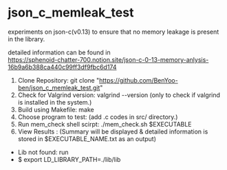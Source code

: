 # json_c_memleak_test
experiments on json-c(v0.13) to ensure that no memory leakage is present in the library.  

detailed information can be found in  
https://sphenoid-chatter-700.notion.site/json-c-0-13-memory-anlysis-16b9a6b388ca440c99ff3df9fbc6d174   
  
1. Clone Repository: git clone "https://github.com/BenYoo-ben/json_c_memleak_test.git"  
2. Check for Valgrind version: valgrind --version (only to check if valgrind is installed in the system.)  
3. Build using Makefile: make  
4. Choose program to test: (add .c codes in src/ directory.)  
5. Run mem_check shell scirpt: ./mem_check.sh $EXECUTABLE  
6. View Results : (Summary will be displayed & detailed information is stored in $EXECUTABLE_NAME.txt as an output)
  
  
- Lib not found: run  
- $ export LD_LIBRARY_PATH=./lib/lib
  


